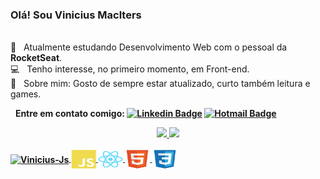 
### Olá! Sou Vinicius Maclters

<br/> 🚀 &nbsp; Atualmente estudando Desenvolvimento Web com o pessoal da **RocketSeat**.
<br/> :computer: &nbsp; Tenho interesse, no primeiro momento, em Front-end.
<br/> 💬  &nbsp; Sobre mim: Gosto de sempre estar atualizado, curto também leitura e games.

&nbsp; <strong>Entre em contato comigo:<strong/> [![Linkedin Badge](https://img.shields.io/badge/-LINKEDIN-blue?style=flat-square&logo=Linkedin&logoColor=white&link=https:https://www.linkedin.com/in/vinicius-maclters-b106a5172/)](https://www.linkedin.com/in/vinicius-maclters-b106a5172/)
[![Hotmail Badge](https://img.shields.io/badge/Microsoft_Outlook-0078D4?style=for-the-badge&logo=microsoft-outlook&logoColor=white&link=mailto:vinicius.maclters@hotmail.com)](mailto:vinicius.maclters@hotmail.com)
 
<div align="center">
  <a href="https://github.com/viniciusmaclters">
  <img height="180em" src="https://github-readme-stats.vercel.app/api?username=viniciusmaclters&show_icons=true&theme=dark&include_all_commits=true&count_private=true"/>
  <img height="180em" src="https://github-readme-stats.vercel.app/api/top-langs/?username=viniciusmaclters&layout=compact&langs_count=7&theme=dark"/>
</div>
  
<div style="display: inline_block"><br>
  <img align="center" alt="Vinicius-Js" height="30" width="40" src="https://cdn.jsdelivr.net/gh/devicons/devicon/icons/nodejs/nodejs-original.svg" />
  <img align="center" alt="Vinicius-Js" height="30" width="40" src="https://raw.githubusercontent.com/devicons/devicon/master/icons/javascript/javascript-plain.svg">
  <img align="center" alt="Vinicius-React" height="30" width="40" src="https://raw.githubusercontent.com/devicons/devicon/master/icons/react/react-original.svg">
  <img align="center" alt="Vinicius-HTML" height="30" width="40" src="https://raw.githubusercontent.com/devicons/devicon/master/icons/html5/html5-original.svg">
  <img align="center" alt="Vinicius-CSS" height="30" width="40" src="https://raw.githubusercontent.com/devicons/devicon/master/icons/css3/css3-original.svg">
</div>

  





<!--
**viniciusmaclters/ViniciusMaclters** is a ✨ _special_ ✨ repository because its `README.md` (this file) appears on your GitHub profile.
